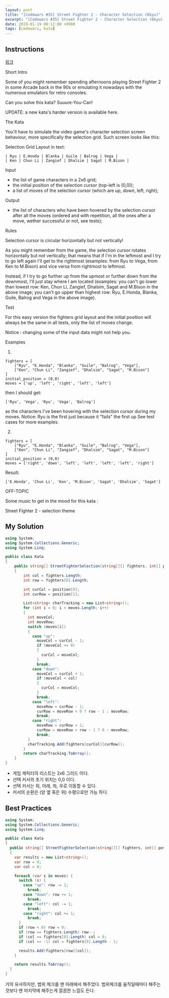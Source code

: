 ```yaml
---
layout: post
title: "[Codewars #35] Street Fighter 2 - Character Selection (6kyu)"
excerpt: "[Codewars #35] Street Fighter 2 - Character Selection (6kyu) 문제 풀이"
date: 2019-01-19 00:12:00 +0900
tags: [codewars, kata]
---
```


## Instructions

[링크](https://www.codewars.com/kata/5853213063adbd1b9b0000be/train/csharp)

Short Intro

Some of you might remember spending afternoons playing Street Fighter 2 in some Arcade back in the 90s or emulating it nowadays with the numerous emulators for retro consoles.

Can you solve this kata? Suuure-You-Can!

UPDATE: a new kata's harder version is available here.

The Kata

You'll have to simulate the video game's character selection screen behaviour, more specifically the selection grid. Such screen looks like this:

Selection Grid Layout in text:

```
| Ryu | E.Honda | Blanka | Guile | Balrog | Vega |
| Ken | Chun Li | Zangief | Dhalsim | Sagat | M.Bison |
```

Input

- the list of game characters in a 2x6 grid;
- the initial position of the selection cursor (top-left is (0,0));
- a list of moves of the selection cursor (which are up, down, left, right);

Output

- the list of characters who have been hovered by the selection cursor after all the moves (ordered and with repetition, all the ones after a move, wether successful or not, see tests);

Rules

Selection cursor is circular horizontally but not vertically!

As you might remember from the game, the selection cursor rotates horizontally but not vertically; that means that if I'm in the leftmost and I try to go left again I'll get to the rightmost (examples: from Ryu to Vega, from Ken to M.Bison) and vice versa from rightmost to leftmost.

Instead, if I try to go further up from the upmost or further down from the downmost, I'll just stay where I am located (examples: you can't go lower than lowest row: Ken, Chun Li, Zangief, Dhalsim, Sagat and M.Bison in the above image; you can't go upper than highest row: Ryu, E.Honda, Blanka, Guile, Balrog and Vega in the above image).

Test

For this easy version the fighters grid layout and the initial position will always be the same in all tests, only the list of moves change.

Notice : changing some of the input data might not help you.

Examples

1.
```
fighters = [
    ["Ryu", "E.Honda", "Blanka", "Guile", "Balrog", "Vega"],
    ["Ken", "Chun Li", "Zangief", "Dhalsim", "Sagat", "M.Bison"]
]
initial_position = (0,0)
moves = ['up', 'left', 'right', 'left', 'left']
```

then I should get:

```
['Ryu', 'Vega', 'Ryu', 'Vega', 'Balrog']
```

as the characters I've been hovering with the selection cursor during my moves. Notice: Ryu is the first just because it "fails" the first up See test cases for more examples.

2.

```
fighters = [
    ["Ryu", "E.Honda", "Blanka", "Guile", "Balrog", "Vega"],
    ["Ken", "Chun Li", "Zangief", "Dhalsim", "Sagat", "M.Bison"]
]
initial_position = (0,0)
moves = ['right', 'down', 'left', 'left', 'left', 'left', 'right']
```

Result:
```
['E.Honda', 'Chun Li', 'Ken', 'M.Bison', 'Sagat', 'Dhalsim', 'Sagat']
```

OFF-TOPIC

Some music to get in the mood for this kata :

Street Fighter 2 - selection theme

## My Solution

```csharp
using System;
using System.Collections.Generic;
using System.Linq;

public class Kata
{
    public string[] StreetFighterSelection(string[][] fighters, int[] position, string[] moves)
    {
        int col = fighters.Length;
        int row = fighters[0].Length;

        int curCol = position[0];
        int curRow = position[1];

        List<string> charTracking = new List<string>();
        for (int i = 0; i < moves.Length; i++)
        {
          int moveCol;
          int moveRow;
          switch (moves[i])
          {
            case "up":
              moveCol = curCol - 1;
              if (moveCol >= 0)
              {
                curCol = moveCol;
              }
              break;
            case "down":
              moveCol = curCol + 1;
              if (moveCol < col)
              {
                curCol = moveCol;
              }
              break;
            case "left":
              moveRow = curRow - 1;
              curRow = moveRow < 0 ? row - 1 : moveRow;
              break;
            case "right":
              moveRow = curRow + 1;
              curRow = moveRow > row - 1 ? 0 : moveRow;
              break;
          }
          charTracking.Add(fighters[curCol][curRow]);
        }
        return charTracking.ToArray();
    }
}
```

- 게임 캐릭터의 리스트는 2x6 그리드 이다.
- 선택 커서의 초기 위치는 0,0 이다.
- 선택 커서는 위, 아래, 좌, 우로 이동할 수 있다.
- 커서의 순환은 (양 옆 혹은 위) 수평으로만 가능 하다.


## Best Practices

```csharp
using System;
using System.Collections.Generic;
using System.Linq;

public class Kata
{
  public string[] StreetFighterSelection(string[][] fighters, int[] position, string[] moves)
  {
    var results = new List<string>();
    var row = 0;
    var col = 0;

    foreach (var s in moves) {
      switch (s) {
        case "up": row -= 1;
          break;
        case "down": row += 1;
          break;
        case "left": col -= 1;
          break;
        case "right": col += 1;
          break;
      }
      if (row < 0) row = 0;
      if (row == fighters.Length) row--;
      if (col == fighters[0].Length) col = 0;
      if (col == -1) col = fighters[0].Length - 1;

      results.Add(fighters[row][col]);
    }

    return results.ToArray();
  }
}
```

거의 유사하지만, 범위 체크를 맨 아래에서 해주었다.
범위체크를 움직일때마다 해주는 것보다 맨 마지막에 해주는게 깔끔한 느낌도 든다.